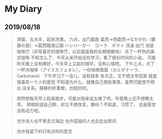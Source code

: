 # My Diary

## 2019/08/18

> 清晨，五点半，起床洗漱。
> 六点，出门晨跑
> 葛西→西葛西→なかがわ（健康の道）→葛西臨海公園
> ハンバーガー　コーラ　ポテト
> 洗澡 出门
> 池袋 咖啡厅（非常喜欢的咖啡厅，以后就是我的长期根据地）
> 点了一杯热的美式咖啡
> 不知怎么了，今天从来开始没有学习，看了很长时间的小说。
> 可能昨天晚上没有睡好，今天早上又起的很早，没有心情吧。
> 下午三点，点了一杯冰咖啡（アイスカフェオレ），一份培根蛋面（カルボナーラ、Carbonara）
> 下午学习了一会儿，没有效率
> 有点乏，又不想太早回家
> 就是很喜欢一个人的感觉
> 不知道为什么，就像自己想些事情，虽然可能想不明白
> 没关系，静静的听着歌，也挺好的。

> 突然想每天早上起来跑步，可能对我来说太难了吧，毕竟晚上还不想睡太早。
> 明明知道自己胖，却又不想改变，懒吗？不知道，习惯了。
> 总是感觉没有动力吧。

> 也许诗人也不曾去过海边
> 也许孤独的人也会走出房间

> 也许我留下的只有对你的思念
> 
